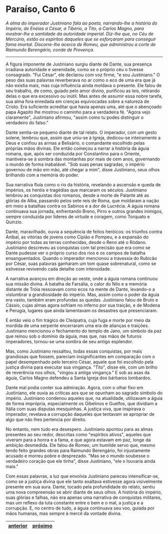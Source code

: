 # Paraíso, Canto 6

_A alma do imperador Justiniano fala ao poeta, narrando-lhe a história do Império, de Enéias a César, a Tibério, a Tito, a Carlos Magno, para mostrar-lhe a santidade da autoridade imperial. Diz-lhe que, no Céu de Mercúrio, estão os espíritos daqueles que se esforçaram para conseguir fama imortal. Discorre-lhe acerca de Romeu, que administrou a corte de Raimundo Berengário, conde de Provença._

---

A figura imponente de Justiniano surgiu diante de Dante, sua presença irradiava autoridade e serenidade, como se o próprio céu o tivesse consagrado. "Fui César", ele declarou com voz firme, "e sou Justiniano." O peso das suas palavras reverberava no ar como o eco de uma era que já não existia mais, mas cuja influência ainda moldava o presente. Ele falou de seu trabalho, de como, guiado pelo amor divino, purificou as leis, retirando delas o que era excessivo ou inútil. Mas antes de assumir essa nobre tarefa, sua alma fora enredada em crenças equivocadas sobre a natureza de Cristo. Era suficiente acreditar que havia apenas uma, até que o abençoado papa Agapito lhe mostrou o caminho para a verdadeira fé. "Agora vejo claramente", Justiniano afirmou, "assim como tu podes distinguir o verdadeiro do falso."

Dante sentia-se pequeno diante de tal relato. O imperador, com um gesto solene, lembrou que, assim que uniu-se à Igreja, dedicou-se inteiramente a Deus e confiou as armas a Belisário, o comandante escolhido pelas próprias mãos divinas. Ele então começou a narrar a história da águia romana, que, após ser conduzida por Constantino para o Oriente, mantivera-se à sombra das montanhas por mais de cem anos, governando o mundo de forma inabalável. "Sob suas penas sagradas, o império governou de mão em mão, até chegar a mim", disse Justiniano, seus olhos brilhando com a memória do poder.

Sua narrativa fluía como o rio da história, revelando a ascensão e queda de impérios, os heróis e tragédias que marcaram os séculos. Justiniano lembrou as conquistas dos romanos, desde a morte de Palante até as glórias de Alba, passando pelos sete reis de Roma, que moldaram a nação em meio a batalhas contra os Sabinos e a dor de Lucrécia. A águia romana continuava sua jornada, enfrentando Breno, Pirro e outros grandes inimigos, sempre conduzida por líderes de virtude e coragem, como Torquato e Quinzio.

Dante, maravilhado, ouvia a sequência de feitos heróicos: os triunfos contra Aníbal, as vitórias de jovens como Cipião e Pompeu, e a expansão do império por todas as terras conhecidas, desde o Reno até o Ródano. Justiniano descreveu as conquistas com tal precisão que era como se Dante pudesse ver o próprio curso dos rios e os campos de batalha ensanguentados. Quando o imperador mencionou a travessia do Rubicão por César, suas palavras ganharam um tom quase sobrenatural, como se estivesse revivendo cada detalhe com intensidade.

A narrativa avançou em direção ao oeste, onde a águia romana continuou sua missão divina. A batalha de Farsália, o calor do Nilo e a memória distante de Tróia ressoavam como ecos na mente de Dante, levando-o a vislumbrar a grandiosidade do império. Mas, assim como o poder da águia era vasto, também eram profundas as quedas. Justiniano falou de Bruto e Cássio, cujas almas agora sofriam no inferno por sua traição, e de Modena e Perugia, lugares que ainda lamentavam os desastres que presenciaram.

E então veio o fim trágico de Cleópatra, cuja fuga e morte por meio da mordida de uma serpente encerraram uma era de alianças e traições. Justiniano mencionou o fechamento do templo de Jano, um símbolo da paz que reinou sob o domínio da águia, mas que, nas mãos de futuros imperadores, tornou-se uma sombra de seu antigo esplendor.

Mas, como Justiniano ressaltou, todas essas conquistas, por mais grandiosas que fossem, pareciam insignificantes em comparação com o papel desempenhado pelo terceiro César, aquele que foi escolhido pela justiça divina para executar sua vingança. "Tito", disse ele, com um brilho de reverência nos olhos, "vingou a antiga vingança." E sob as asas da águia, Carlos Magno defendeu a Santa Igreja dos bárbaros lombardos.

Dante mal podia conter sua admiração. Agora, com o olhar fixo em Justiniano, ele ouvia as críticas aos que se opunham ao sagrado símbolo do império. Justiniano condenou aqueles que, na atualidade, utilizavam a águia de forma imprópria, especialmente os Gibelinos e Guelfos, que dividiam a Itália com suas disputas mesquinhas. A justiça viva, que inspirava o imperador, revelava a corrupção daqueles que tentavam se apropriar de algo que não lhes pertencia por direito.

No entanto, nem tudo era desespero. Justiniano apontou para as almas presentes ao seu redor, descritas como "espíritos ativos", aqueles que viveram para a honra e a fama, e que agora estavam em paz, longe da ambição desmedida. Ele falou de Romeo, um humilde servo que, mesmo tendo feito grandes obras para Raimundo Berengário, foi injustamente acusado e morreu pobre e desprezado. "Mas se o mundo soubesse o verdadeiro coração que ele tinha", disse Justiniano, "ele o louvaria ainda mais."

Com essas palavras, a luz que envolvia Justiniano pareceu intensificar-se, como se a justiça divina que ele tanto exaltava estivesse agora visivelmente presente em sua aura. Dante, tocado pela profundidade do relato, sentiu uma nova compreensão se abrir diante de seus olhos. A história do império, suas glórias e falhas, não era apenas uma narrativa de conquistas militares, mas um reflexo da luta constante entre o bem e o mal, a justiça e a corrupção. E, no centro de tudo, a águia continuava seu voo, guiada por mãos humanas, mas sempre à mercê da vontade divina.

| [anterior](/c_paraiso/5/README.md) | [próximo](/c_paraiso/7/README.md) |
|----------|---------|